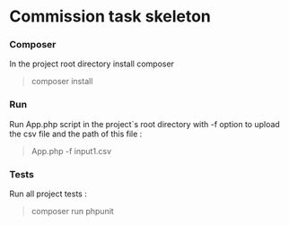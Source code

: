 #  Commission task skeleton

### Composer

In the project root directory install composer

> composer install

### Run

Run App.php script in the project`s root directory with -f option to upload the csv file and the path of this file :

> App.php -f input1.csv 

### Tests

Run all project tests :

> composer run phpunit
